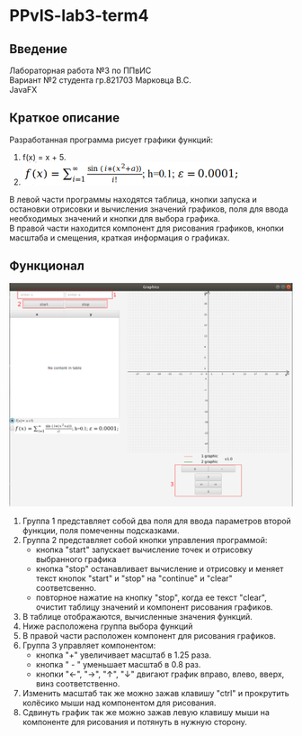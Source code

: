 PPvIS-lab3-term4
================================

Введение
--------------------------------

Лабораторная работа №3 по ППвИС <br>
Вариант №2 студента гр.821703 Марковца В.С.<br>
JavaFX

Краткое описание
--------------------------------

Разработанная программа рисует графики функций:<br>
1. f(x) = x + 5.
2. ![](secondGraphic.png)

В левой части программы находятся таблица, кнопки запуска и остановки
 отрисовки и вычисления значений графиков, поля для ввода необходимых
  значений и кнопки для выбора графика. 
  <br>В правой части находится компонент для рисования графиков, 
  кнопки масштаба и смещения, краткая информация о графиках. 

Функционал
--------------------------------
![окно программы](programm.png)
1. Группа 1 представляет собой два поля для ввода параметров второй функции, поля помеченны подсказками.
2. Группа 2 представляет собой кнопки управления программой:
    * кнопка "start" запускает вычисление точек и отрисовку выбранного графика
    * кнопка "stop" останавливает вычисление и отрисовку и меняет текст кнопок "start" и "stop" на "continue"  и "clear" соответсвенно.
    * повторное нажатие на кнопку "stop", когда ее текст "clear", очистит таблицу значений и компонент рисования графиков.
3. В таблице отображаются, вычисленные значения функций.
4. Ниже расположена группа выбора функций
5. В правой части расположен компонент для рисования графиков.
6. Группа 3 управляет компонентом:
   * кнопка "+" увеличивает масштаб в 1.25 раза.
   * кнопка " - " уменьшает масштаб в 0.8 раз.
   * кнопки "←", "→", "↑", "↓" двигают график вправо, влево, вверх, винз соответственно.
7. Изменить масштаб так же можно зажав клавишу "ctrl" и прокрутить колёсико мыши над компонентом для рисования.
8. Сдвинуть график так же можно зажав левую клавишу мыши на компоненте для рисования и потянуть в нужную сторону.
